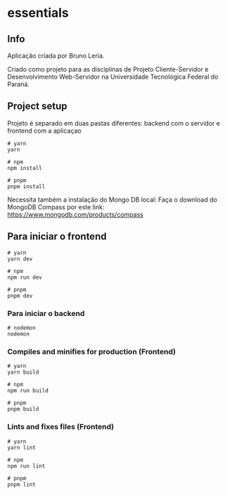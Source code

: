 # essentials

## Info

Aplicação criada por Bruno Leria.

Criado como projeto para as
disciplinas de Projeto Cliente-Servidor e Desenvolvimento Web-Servidor na Universidade Tecnológica Federal do
Paraná.

## Project setup

Projeto é separado em duas pastas diferentes: backend com o servidor e frontend com a aplicaçao

```
# yarn
yarn

# npm
npm install

# pnpm
pnpm install

```

Necessita também a instalação do Mongo DB local:
Faça o download do MongoDB Compass por este link: https://www.mongodb.com/products/compass

## Para iniciar o frontend

```
# yarn
yarn dev

# npm
npm run dev

# pnpm
pnpm dev
```

### Para iniciar o backend

```
# nodemon
nodemon

```

### Compiles and minifies for production (Frontend)

```
# yarn
yarn build

# npm
npm run build

# pnpm
pnpm build
```

### Lints and fixes files (Frontend)

```
# yarn
yarn lint

# npm
npm run lint

# pnpm
pnpm lint
```
